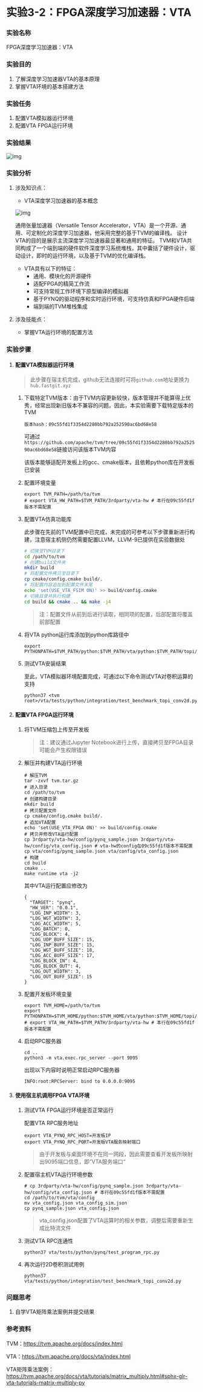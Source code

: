 # 实验3-2：FPGA深度学习加速器：VTA

### 实验名称

FPGA深度学习加速器：VTA

### 实验目的

1. 了解深度学习加速器VTA的基本原理
1. 掌握VTA环境的基本搭建方法

### 实验任务

1. 配置VTA模拟器运行环境
1. 配置VTA FPGA运行环境

### 实验结果

![img](https://course.educg.net/userfiles/markdown/exp/2023_4/24080ll1681351016.png)

### 实验分析

1. 涉及知识点：

   - VTA深度学习加速器的基本概念

   ![img](https://course.educg.net/userfiles/markdown/exp/2023_4/24080ll1681351035.png)

    通用张量加速器（Versatile Tensor Accelerator，VTA）是一个开源、通用、可定制化的深度学习加速器，他采用完整的基于TVM的编译栈。 设计VTA的目的是展示主流深度学习加速器最显著和通用的特征。 TVM和VTA共同构成了一个端到端的硬件软件深度学习系统堆栈，其中囊括了硬件设计，驱动设计，即时的运行环境，以及基于TVM的优化编译栈。

   - VTA具有以下的特征：
     - 通用、模块化的开源硬件
     - 适配FPGA的精简工作流
     - 可支持常规工作环境下原型编译的模拟器
     - 基于PYNQ的驱动程序和实时运行环境，可支持仿真和FPGA硬件后端
     - 端到端的TVM堆栈集成

1. 涉及技能点：

   - 掌握VTA运行环境的配置方法

### 实验步骤

1. #### 配置VTA模拟器运行环境

   > 此步骤在宿主机完成，github无法连接时可将`github.com`地址更换为`hub.fastgit.xyz`

   1. 下载特定TVM版本：由于TVM内容更新较快，版本管理并不能算得上优秀，经常出现新旧版本不兼容的问题。因此，本实验需要下载特定版本的TVM

      ```
      版本hash：09c55fd1f3354d2280bb792a252590ac6bd68e58
      ```

      可通过`https://github.com/apache/tvm/tree/09c55fd1f3354d2280bb792a252590ac6bd68e58`链接访问该版本TVM内容

      该版本能够适配开发板上的gcc、cmake版本，且依赖python库在开发板已安装

   1. 配置环境变量

      ```shell
      export TVM_PATH=/path/to/tvm
      # export VTA_HW_PATH=$TVM_PATH/3rdparty/vta-hw # 本行在09c55fd1f版本不需配置
      ```

   1. 配置VTA仿真功能库

      此步骤在先前的TVM配置中已完成，未完成的可参考以下步骤重新进行构建，注意宿主机侧仍然需要配置LLVM，LLVM-9已提供在实验数据处

      ```sh
      # 切换至TVM目录下
      cd /path/to/tvm
      # 创建build文件夹
      mkdir build
      # 将配置文件拷贝至目录下
      cp cmake/config.cmake build/.
      # 将配置内容追加到配置文件末尾
      echo 'set(USE_VTA_FSIM ON)' >> build/config.cmake
      # 切换目录并执行构建
      cd build && cmake .. && make -j4
      ```

      > 注：配置文件从前到后进行读取，相同项的配置，后部配置将覆盖前部配置

   1. 将VTA python运行库添加到python库路径中

      ```shell
      export PYTHONPATH=$TVM_PATH/python:$TVM_PATH/vta/python:$TVM_PATH/topi/python:${PYTHONPATH}
      ```

   1. 测试VTA安装结果

      至此，VTA模拟器环境配置完成，可通过以下命令测试VTA对卷积运算的支持

      ```shell
      python37 <tvm root>/vta/tests/python/integration/test_benchmark_topi_conv2d.py
      ```

1. #### 配置VTA FPGA运行环境

   1. 将TVM压缩包上传至开发板

      > 注：建议通过Jupyter Notebook进行上传，直接拷贝至FPGA目录可能会产生权限错误

   1. 解压并构建VTA运行环境

      ```shell
      # 解压TVM
      tar -zxvf tvm.tar.gz
      # 进入目录
      cd /path/to/tvm
      # 创建构建目录
      mkdir build
      # 拷贝配置文件
      cp cmake/config.cmake build/.
      # 追加VTA配置
      echo 'set(USE_VTA_FPGA ON)' >> build/config.cmake
      # 拷贝并修改VTA运行配置
      cp 3rdparty/vta-hw/config/pynq_sample.json 3rdparty/vta-hw/config/vta_config.json # vta-hw的config在09c55fd1f版本不需配置
      cp vta/config/pynq_sample.json vta/config/vta_config.json
      # 构建
      cd build
      cmake ..
      make runtime vta -j2
      ```

      其中VTA运行配置应修改为

      ```
      {
        "TARGET": "pynq",
        "HW_VER": "0.0.1",
        "LOG_INP_WIDTH": 3,
        "LOG_WGT_WIDTH": 3,
        "LOG_ACC_WIDTH": 5,
        "LOG_BATCH": 0,
        "LOG_BLOCK": 4,
        "LOG_UOP_BUFF_SIZE": 15,
        "LOG_INP_BUFF_SIZE": 15,
        "LOG_WGT_BUFF_SIZE": 18,
        "LOG_ACC_BUFF_SIZE": 17,
        "LOG_BLOCK_IN": 4,
        "LOG_BLOCK_OUT": 4,
        "LOG_OUT_WIDTH": 3,
        "LOG_OUT_BUFF_SIZE": 15
      }
      ```

   1. 配置开发板环境变量

      ```shell
      export TVM_HOME=/path/to/tvm
      export PYTHONPATH=$TVM_HOME/python:$TVM_HOME/vta/python:$TVM_HOME/topi/python:/home/xilinx/pynq:${PYTHONPATH}
      # export VTA_HW_PATH=$TVM_PATH/3rdparty/vta-hw # 本行在09c55fd1f版本不需配置
      ```

   1. 启动RPC服务器

      ```shell
      cd ..
      python3 -m vta.exec.rpc_server --port 9095
      ```

      出现以下内容时说明正常启动RPC服务器

      ```
      INFO:root:RPCServer: bind to 0.0.0.0:9095
      ```

1. #### 使用宿主机调用FPGA VTA环境

   1. 测试VTA FPGA运行环境是否正常运行

      配置VTA RPC服务地址

      ```shell
      export VTA_PYNQ_RPC_HOST=开发板IP
      export VTA_PYNQ_RPC_PORT=开发板VTA服务映射端口
      ```

      > 由于开发板与桌面环境不在同一网段，因此需要查看开发板所映射出9095端口信息，即”VTA服务端口“

   1. 配置宿主机VTA运行环境参数

      ```shell
      # cp 3rdparty/vta-hw/config/pynq_sample.json 3rdparty/vta-hw/config/vta_config.json # 本行在09c55fd1f版本不需配置
      cd /path/to/tvm/vta/config
      mv vta_config.json vta_config_sim.json
      cp pynq_sample.json vta_config.json
      ```

      > vta_config.json配置了VTA运算时的相关参数，调整后需要重新生成比特流文件

   1. 测试VTA RPC连通性

      ```shell
      python37 vta/tests/python/pynq/test_program_rpc.py
      ```

   1. 再次运行2D卷积测试用例

      ```
      python37 vta/tests/python/integration/test_benchmark_topi_conv2d.py
      ```

### 问题思考

1. 自学VTA矩阵乘法案例并提交结果

### 参考资料

TVM：https://tvm.apache.org/docs/index.html

VTA：https://tvm.apache.org/docs/vta/index.html

VTA矩阵乘法案例：https://tvm.apache.org/docs/vta/tutorials/matrix_multiply.html#sphx-glr-vta-tutorials-matrix-multiply-py